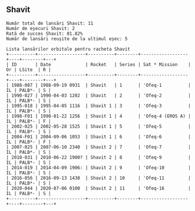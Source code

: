 ## Shavit

    Număr total de lansări Shavit: 11
    Număr de eșecuri Shavit: 2
    Rată de succes Shavit: 81.82%
    Număr de lansări reușite de la ultimul eșec: 5
    
    Lista lansărilor orbitale pentru racheta Shavit
    +----------+------------------+----------+--------+------------------+----+--------+---+
    | ID       | Date             | Rocket   | Series | Sat * Mission    | Or | LSite  | R |
    +----------+------------------+----------+--------+------------------+----+--------+---+
    | 1988-087 | 1988-09-19 0931  | Shavit   | 1      | 'Ofeq-1          | IL | PALB*- | S |
    | 1990-027 | 1990-04-03 1202  | Shavit   | 2      | 'Ofeq-2          | IL | PALB*- | S |
    | 1995-018 | 1995-04-05 1116  | Shavit 1 | 3      | 'Ofeq-3          | IL | PALB*- | S |
    | 1998-F01 | 1998-01-22 1256  | Shavit 1 | 4      | 'Ofeq-4 (EROS A) | IL | PALB*- | F |
    | 2002-025 | 2002-05-28 1525  | Shavit 1 | 5      | 'Ofeq-5          | IL | PALB*- | S |
    | 2004-F01 | 2004-09-06 1053  | Shavit 1 | 6      | 'Ofeq-6          | IL | PALB*- | F |
    | 2007-025 | 2007-06-10 2340  | Shavit 2 | 7      | 'Ofeq-7          | IL | PALB*- | S |
    | 2010-031 | 2010-06-22 1900? | Shavit 2 | 8      | 'Ofeq-9          | IL | PALB*- | S |
    | 2014-019 | 2014-04-09 1906: | Shavit 2 | 9      | 'Ofeq-10         | IL | PALB*- | S |
    | 2016-056 | 2016-09-13 1438  | Shavit 2 | 10     | 'Ofeq-11         | IL | PALB*- | S |
    | 2020-044 | 2020-07-06 0100  | Shavit 2 | 11     | 'Ofeq-16         | IL | PALB*- | S |
    +----------+------------------+----------+--------+------------------+----+--------+---+
    


